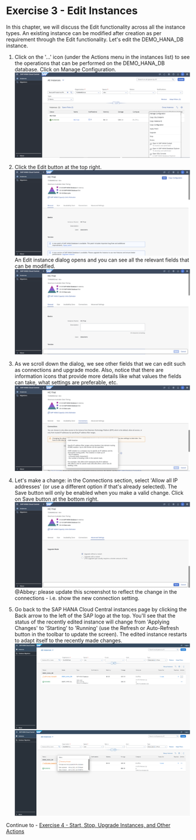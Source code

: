 # Exercise 3 - Edit Instances

In this chapter, we will discuss the Edit functionality across all the instance types. An existing instance can be modified after creation as per requirement through the Edit functionality. Let's edit the DEMO_HANA_DB instance.

1. Click on the '...' icon (under the Actions menu in the instances list) to see the operations that can be performed on the DEMO_HANA_DB database. Click on Manage Configuration.
    <kbd>
    ![](./images_new/1.png)
    </kbd>
    
2. Click the Edit button at the top right.
    <kbd>
    ![](./images_new/new.png)
    </kbd>
An Edit instance dialog opens and you can see all the relevant fields that can be modified.
    <kbd>
    ![](./images_new/2.png)
    </kbd>
    
3. As we scroll down the dialog, we see other fields that we can edit such as connections and upgrade mode. Also, notice that there are information icons that provide more details like what values the fields can take, what settings are preferable, etc.
    <kbd>
    ![](./images_new/3.png)
    </kbd>
    
4. Let's make a change: in the Connections section, select 'Allow all IP addresses' (or use a different option if that's already selected). The Save button will only be enabled when you make a valid change. Click on Save button at the bottom right.
    <kbd>
    ![](./images_new/4.png)
    </kbd>
    @Abbey: please update this screenshot to reflect the change in the connections - i.e. show the new connection setting.

5. Go back to the SAP HANA Cloud Central instances page by clicking the Back arrow to the left of the SAP logo at the top. You'll see that the status of the recently edited instance will change from 'Applying Changes' to 'Starting' to 'Running' (use the Refresh or Auto-Refresh button in the toolbar to update the screen). The edited instance restarts to adapt itself to the recently made changes.
    <kbd>
    ![](./images_new/5.png)
    </kbd>
    <kbd>
    ![](./images_new/6.png)
    </kbd>

Continue to - [Exercise 4 - Start, Stop, Upgrade Instances, and Other Actions](../ex4/README.md)

